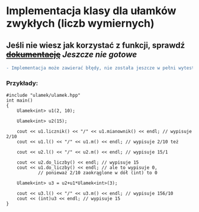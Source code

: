 # Implementacja klasy dla ułamków zwykłych (liczb wymiernych)
## Jeśli nie wiesz jak korzystać z funkcji, sprawdź ~~[dokumentację](https://tokox.github.io/ulamek/docs/)~~ *Jeszcze nie gotowe*
```diff
- Implementacja może zawierać błędy, nie została jeszcze w pełni wytestowana
```
### Przykłady:
```
#include "ulamek/ulamek.hpp"
int main()
{
	Ulamek<int> u1(2, 10);

	Ulamek<int> u2(15);

	cout << u1.licznik() << "/" << u1.mianownik() << endl; // wypisuje 2/10
	cout << u1.l() << "/" << u1.m() << endl; // wypisuje 2/10 też

	cout << u2.l() << "/" << u2.m() << endl; // wypisuje 15/1

	cout << u2.do_liczby() << endl; // wypisuje 15
	cout << u1.do_liczby() << endl; // ale to wypisuje 0,
			// ponieważ 2/10 zaokrąglone w dół (int) to 0

	Ulamek<int> u3 = u2+u1*Ulamek<int>(3);

	cout << u3.l() << "/" << u3.m() << endl; // wypisuje 156/10
	cout << (int)u3 << endl; // wypisuje 15
}
```
